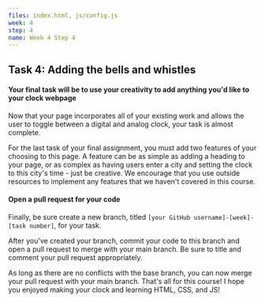 ```yaml
---
files: index.html, js/config.js
week: 4
step: 4
name: Week 4 Step 4
---
```


## Task 4: Adding the bells and whistles

#### Your final task will be to use your creativity to add anything you'd like to your clock webpage

Now that your page incorporates all of your existing work and allows the user to toggle between a digital and analog clock, your task is almost complete. 

For the last task of your final assignment, you must add two features of your choosing to this page.  A feature can be as simple as adding a heading to your page, or as complex as having users enter a city and setting the clock to this city's time - just be creative.  We encourage that you use outside resources to implement any features that we haven't covered in this course.

#### Open a pull request for your code

Finally, be sure create a new branch, titled `[your GitHub username]-[week]-[task number]`, for your task. 

After you've created your branch, commit your code to this branch and open a pull request to merge with your main branch.  Be sure to title and comment your pull request appropriately.

As long as there are no conflicts with the base branch, you can now merge your pull request with your main branch. That's all for this course! I hope you enjoyed making your clock and learning HTML, CSS, and JS!

